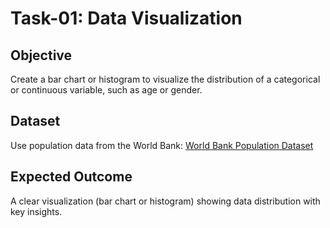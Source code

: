 # Task-01: Data Visualization

## Objective
Create a bar chart or histogram to visualize the distribution of a categorical or continuous variable, such as age or gender.

## Dataset
Use population data from the World Bank: [World Bank Population Dataset](https://data.worldbank.org/indicator/SP.POP.TOTL)

## Expected Outcome
A clear visualization (bar chart or histogram) showing data distribution with key insights.
